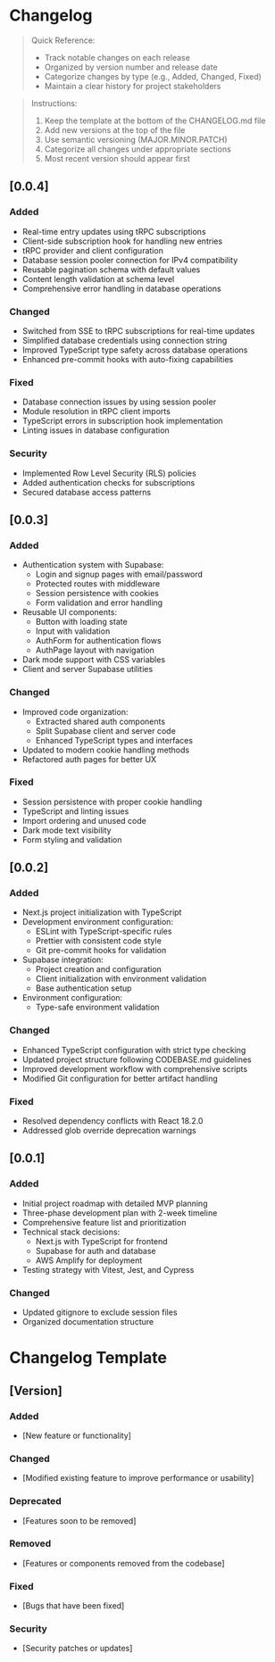 # Changelog

> Quick Reference:
>
> - Track notable changes on each release
> - Organized by version number and release date
> - Categorize changes by type (e.g., Added, Changed, Fixed)
> - Maintain a clear history for project stakeholders

> Instructions:
>
> 1. Keep the template at the bottom of the CHANGELOG.md file
> 2. Add new versions at the top of the file
> 3. Use semantic versioning (MAJOR.MINOR.PATCH)
> 4. Categorize all changes under appropriate sections
> 5. Most recent version should appear first

## [0.0.4]

### Added
- Real-time entry updates using tRPC subscriptions
- Client-side subscription hook for handling new entries
- tRPC provider and client configuration
- Database session pooler connection for IPv4 compatibility
- Reusable pagination schema with default values
- Content length validation at schema level
- Comprehensive error handling in database operations

### Changed
- Switched from SSE to tRPC subscriptions for real-time updates
- Simplified database credentials using connection string
- Improved TypeScript type safety across database operations
- Enhanced pre-commit hooks with auto-fixing capabilities

### Fixed
- Database connection issues by using session pooler
- Module resolution in tRPC client imports
- TypeScript errors in subscription hook implementation
- Linting issues in database configuration

### Security
- Implemented Row Level Security (RLS) policies
- Added authentication checks for subscriptions
- Secured database access patterns

## [0.0.3]

### Added

- Authentication system with Supabase:
  - Login and signup pages with email/password
  - Protected routes with middleware
  - Session persistence with cookies
  - Form validation and error handling
- Reusable UI components:
  - Button with loading state
  - Input with validation
  - AuthForm for authentication flows
  - AuthPage layout with navigation
- Dark mode support with CSS variables
- Client and server Supabase utilities

### Changed

- Improved code organization:
  - Extracted shared auth components
  - Split Supabase client and server code
  - Enhanced TypeScript types and interfaces
- Updated to modern cookie handling methods
- Refactored auth pages for better UX

### Fixed

- Session persistence with proper cookie handling
- TypeScript and linting issues
- Import ordering and unused code
- Dark mode text visibility
- Form styling and validation

## [0.0.2]

### Added

- Next.js project initialization with TypeScript
- Development environment configuration:
  - ESLint with TypeScript-specific rules
  - Prettier with consistent code style
  - Git pre-commit hooks for validation
- Supabase integration:
  - Project creation and configuration
  - Client initialization with environment validation
  - Base authentication setup
- Environment configuration:
  - Type-safe environment validation

### Changed

- Enhanced TypeScript configuration with strict type checking
- Updated project structure following CODEBASE.md guidelines
- Improved development workflow with comprehensive scripts
- Modified Git configuration for better artifact handling

### Fixed

- Resolved dependency conflicts with React 18.2.0
- Addressed glob override deprecation warnings

## [0.0.1]

### Added

- Initial project roadmap with detailed MVP planning
- Three-phase development plan with 2-week timeline
- Comprehensive feature list and prioritization
- Technical stack decisions:
  - Next.js with TypeScript for frontend
  - Supabase for auth and database
  - AWS Amplify for deployment
- Testing strategy with Vitest, Jest, and Cypress

### Changed

- Updated gitignore to exclude session files
- Organized documentation structure

# Changelog Template

## [Version]

### Added

- [New feature or functionality]

### Changed

- [Modified existing feature to improve performance or usability]

### Deprecated

- [Features soon to be removed]

### Removed

- [Features or components removed from the codebase]

### Fixed

- [Bugs that have been fixed]

### Security

- [Security patches or updates]

